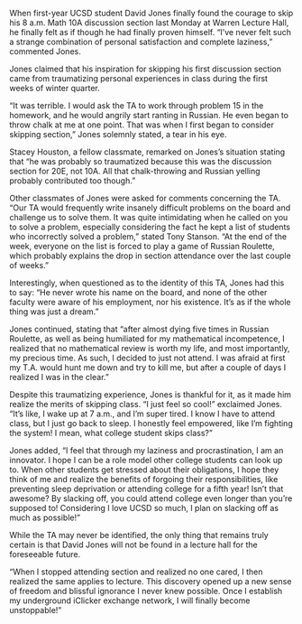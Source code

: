 When first-year UCSD student David Jones finally found the courage to skip his 8 a.m. Math 10A discussion section last Monday at Warren Lecture Hall, he finally felt as if though he had finally proven himself. “I’ve never felt such a strange combination of personal satisfaction and complete laziness,” commented Jones.

Jones claimed that his inspiration for skipping his first discussion section came from traumatizing personal experiences in class during the first weeks of winter quarter.

“It was terrible. I would ask the TA to work through problem 15 in the homework, and he would angrily start ranting in Russian. He even began to throw chalk at me at one point. That was when I first began to consider skipping section,” Jones solemnly stated, a tear in his eye.

Stacey Houston, a fellow classmate, remarked on Jones’s situation stating that “he was probably so traumatized because this was the discussion section for 20E, not 10A. All that chalk-throwing and Russian yelling probably contributed too though.”

Other classmates of Jones were asked for comments concerning the TA. “Our TA would frequently write insanely difficult problems on the board and challenge us to solve them. It was quite intimidating when he called on you to solve a problem, especially considering the fact he kept a list of students who incorrectly solved a problem,” stated Tony Stanson. “At the end of the week, everyone on the list is forced to play a game of Russian Roulette, which probably explains the drop in section attendance over the last couple of weeks.”

Interestingly, when questioned as to the identity of this TA, Jones had this to say: “He never wrote his name on the board, and none of the other faculty were aware of his employment, nor his existence. It’s as if the whole thing was just a dream.”

Jones continued, stating that “after almost dying five times in Russian Roulette, as well as being humiliated for my mathematical incompetence, I realized that no mathematical review is worth my life, and most importantly, my precious time. As such, I decided to just not attend. I was afraid at first my T.A. would hunt me down and try to kill me, but after a couple of days I realized I was in the clear.”

Despite this traumatizing experience, Jones is thankful for it, as it made him realize the merits of skipping class. “I just feel so cool!” exclaimed Jones. “It’s like, I wake up at 7 a.m., and I’m super tired. I know I have to attend class, but I just go back to sleep. I honestly feel empowered, like I’m fighting the system! I mean, what college student skips class?”

Jones added, “I feel that through my laziness and procrastination, I am an innovator. I hope I can be a role model other college students can look up to. When other students get stressed about their obligations, I hope they think of me and realize the benefits of forgoing their responsibilities, like preventing sleep deprivation or attending college for a fifth year! Isn’t that awesome? By slacking off, you could attend college even longer than you’re supposed to! Considering I love UCSD so much, I plan on slacking off as much as possible!”

While the TA may never be identified, the only thing that remains truly certain is that David Jones will not be found in a lecture hall for the foreseeable future.

“When I stopped attending section and realized no one cared, I then realized the same applies to lecture. This discovery opened up a new sense of freedom and blissful ignorance I never knew possible. Once I establish my underground iClicker exchange network, I will finally become unstoppable!”

